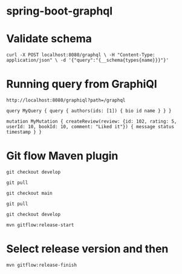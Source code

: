 # spring-boot-graphql

# Validate schema
`curl -X POST localhost:8080/graphql \
-H "Content-Type: application/json" \
-d '{"query":"{__schema{types{name}}}"}'`

# Running query from GraphiQl

`http://localhost:8080/graphiql?path=/graphql`

`query MyQuery {
    query {
        authors(ids: [1]) {
            bio
            id
            name
        }
    }
}`

`mutation MyMutation {
  createReview(review: {id: 102, rating: 5, userId: 10, bookId: 10, comment: "Liked it"}) {
    message
    status
    timestamp
  }
}`

# Git flow Maven plugin

`git checkout develop`

`git pull`

`git checkout main`

`git pull`

`git checkout develop`

`mvn gitflow:release-start`

# Select release version and then

`mvn gitflow:release-finish`